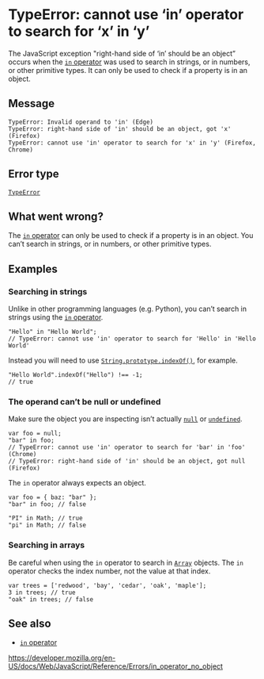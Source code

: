 TypeError: cannot use ‘in’ operator to search for ‘x’ in ‘y’
============================================================

The JavaScript exception "right-hand side of ‘in’ should be an object” occurs when the [`in` operator](../operators/in) was used to search in strings, or in numbers, or other primitive types. It can only be used to check if a property is in an object.

Message
-------

    TypeError: Invalid operand to 'in' (Edge)
    TypeError: right-hand side of 'in' should be an object, got 'x' (Firefox)
    TypeError: cannot use 'in' operator to search for 'x' in 'y' (Firefox, Chrome)

Error type
----------

[`TypeError`](../global_objects/typeerror)

What went wrong?
----------------

The [`in` operator](../operators/in) can only be used to check if a property is in an object. You can’t search in strings, or in numbers, or other primitive types.

Examples
--------

### Searching in strings

Unlike in other programming languages (e.g. Python), you can’t search in strings using the [`in` operator](../operators/in).

    "Hello" in "Hello World";
    // TypeError: cannot use 'in' operator to search for 'Hello' in 'Hello World'

Instead you will need to use [`String.prototype.indexOf()`](../global_objects/string/indexof), for example.

    "Hello World".indexOf("Hello") !== -1;
    // true

### The operand can’t be null or undefined

Make sure the object you are inspecting isn’t actually [`null`](../global_objects/null) or [`undefined`](../global_objects/undefined).

    var foo = null;
    "bar" in foo;
    // TypeError: cannot use 'in' operator to search for 'bar' in 'foo' (Chrome)
    // TypeError: right-hand side of 'in' should be an object, got null (Firefox)

The `in` operator always expects an object.

    var foo = { baz: "bar" };
    "bar" in foo; // false

    "PI" in Math; // true
    "pi" in Math; // false

### Searching in arrays

Be careful when using the `in` operator to search in [`Array`](../global_objects/array) objects. The `in` operator checks the index number, not the value at that index.

    var trees = ['redwood', 'bay', 'cedar', 'oak', 'maple'];
    3 in trees; // true
    "oak" in trees; // false

See also
--------

-   [`in` operator](../operators/in)

<a href="https://developer.mozilla.org/en-US/docs/Web/JavaScript/Reference/Errors/in_operator_no_object" class="_attribution-link">https://developer.mozilla.org/en-US/docs/Web/JavaScript/Reference/Errors/in_operator_no_object</a>
